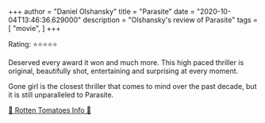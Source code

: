 +++
author = "Daniel Olshansky"
title = "Parasite"
date = "2020-10-04T13:46:36.629000"
description = "Olshansky's review of Parasite"
tags = [
    "movie",
]
+++

Rating: ⭐⭐⭐⭐⭐

Deserved every award it won and much more. This high paced thriller is original, beautifully shot, entertaining and surprising at every moment.

Gone girl is the closest thriller that comes to mind over the past decade, but it is still unparalleled to Parasite.

[🍅 Rotten Tomatoes Info 🍅](https://www.rottentomatoes.com//m/parasite_2019)